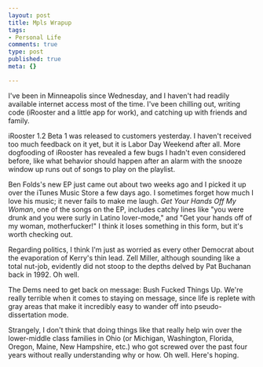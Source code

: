 ```yaml
--- 
layout: post
title: Mpls Wrapup
tags: 
- Personal Life
comments: true
type: post
published: true
meta: {}

---
```

I've been in Minneapolis since Wednesday, and I haven't had readily available internet access most of the time. I've been chilling out, writing code (iRooster and a little app for work), and catching up with friends and family.

  iRooster 1.2 Beta 1 was released to customers yesterday. I haven't received too much feedback on it yet, but it is Labor Day Weekend after all. More dogfooding of iRooster has revealed a few bugs I hadn't even considered before, like what behavior should happen after an alarm with the snooze window up runs out of songs to play on the playlist.

  Ben Folds's new EP just came out about two weeks ago and I picked it up over the iTunes Music Store a few days ago. I sometimes forget how much I love his music; it never fails to make me laugh. <em>Get Your Hands Off My Woman</em>, one of the songs on the EP, includes catchy lines like "you were drunk and you were surly in Latino lover-mode," and "Get your hands off of my woman, motherfucker!" I think it loses something in this form, but it's worth checking out.

  Regarding politics, I think I'm just as worried as every other Democrat about the evaporation of Kerry's thin lead. Zell Miller, although sounding like a total nut-job, evidently did not stoop to the depths delved by Pat Buchanan back in 1992. Oh well.

  The Dems need to get back on message: Bush Fucked Things Up. We're really terrible when it comes to staying on message, since life is replete with gray areas that make it incredibly easy to wander off into pseudo-dissertation mode.

  Strangely, I don't think that doing things like that really help win over the lower-middle class families in Ohio (or Michigan, Washington, Florida, Oregon, Maine, New Hampshire, etc.) who got screwed over the past four years without really understanding why or how. Oh well. Here's hoping.
